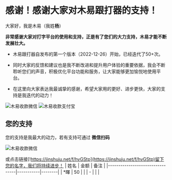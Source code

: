 # 感谢！感谢大家对木易跟打器的支持！


大家好，我是木易（我姓**杨**）

**非常感谢大家对打字平台的使用和支持，正是有了您们的大力支持，木易才能不断发展壮大。**


* 木易跟打器自发布的第一个版本（2022-12-26）开始，已经迭代了50+次。

* 同时大家的反馈和建议也是我不断改进和提升用户体验的重要依据，我会不断聆听您们的声音，积极优化平台功能和服务，让大家能够更加愉悦地使用平台。

* 在这里向大家表达我最诚挚的感谢，希望大家用的更好、进步更快，大家的支持是我迭代的动力！


<img style="max-height:200px;" alt="木易收款微信" src="https://static.owenyang.top/typers/wechat.png">
<img style="max-height:200px;" alt="木易收款支付宝" src="https://static.owenyang.top/typers/ali.png">

## 您的支持
您的支持是我最大的动力，若有支持可通过
**微信扫码**

<img style="max-height:100px;" alt="木易收款微信" src="https://static.owenyang.top/typers/donate-qr.png">

或点击链接[!https://jinshuju.net/f/hvGStp](https://jinshuju.net/f/hvGStp)留下您的名字，我们将持续进步！
| 姓名                            | 金额 | 备注 |
|---------------------------------|-----------|--------|
|    *暉              |    50    |      |
|    -                     |          | |



